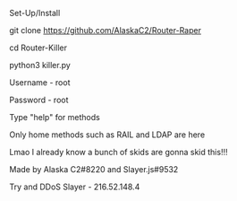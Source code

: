Set-Up/Install

git clone https://github.com/AlaskaC2/Router-Raper

cd Router-Killer

python3 killer.py

Username - root

Password - root

Type "help" for methods

Only home methods such as RAIL and LDAP are here

Lmao I already know a bunch of skids are gonna skid this!!!

Made by Alaska C2#8220 and Slayer.js#9532

Try and DDoS Slayer - 216.52.148.4

